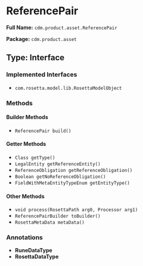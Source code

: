 # ReferencePair

**Full Name:** `cdm.product.asset.ReferencePair`

**Package:** `cdm.product.asset`

## Type: Interface

### Implemented Interfaces

- `com.rosetta.model.lib.RosettaModelObject`

### Methods

#### Builder Methods

- `ReferencePair build()`

#### Getter Methods

- `Class getType()`
- `LegalEntity getReferenceEntity()`
- `ReferenceObligation getReferenceObligation()`
- `Boolean getNoReferenceObligation()`
- `FieldWithMetaEntityTypeEnum getEntityType()`

#### Other Methods

- `void process(RosettaPath arg0, Processor arg1)`
- `ReferencePairBuilder toBuilder()`
- `RosettaMetaData metaData()`

### Annotations

- **RuneDataType**
- **RosettaDataType**

